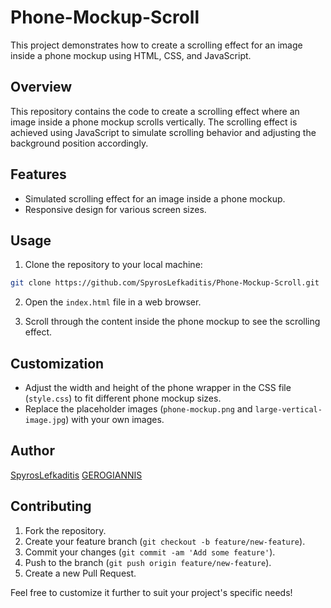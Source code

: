 
# Phone-Mockup-Scroll

This project demonstrates how to create a scrolling effect for an image inside a phone mockup using HTML, CSS, and JavaScript.

## Overview

This repository contains the code to create a scrolling effect where an image inside a phone mockup scrolls vertically. The scrolling effect is achieved using JavaScript to simulate scrolling behavior and adjusting the background position accordingly.

## Features

- Simulated scrolling effect for an image inside a phone mockup.
- Responsive design for various screen sizes.

## Usage

1. Clone the repository to your local machine:

```bash
git clone https://github.com/SpyrosLefkaditis/Phone-Mockup-Scroll.git
```

2. Open the `index.html` file in a web browser.

3. Scroll through the content inside the phone mockup to see the scrolling effect.

## Customization

- Adjust the width and height of the phone wrapper in the CSS file (`style.css`) to fit different phone mockup sizes.
- Replace the placeholder images (`phone-mockup.png` and `large-vertical-image.jpg`) with your own images.

## Author

[SpyrosLefkaditis](https://github.com/SpyrosLefkaditis)
[GEROGIANNIS](https://github.com/GEROGIANNIS)

## Contributing

1. Fork the repository.
2. Create your feature branch (`git checkout -b feature/new-feature`).
3. Commit your changes (`git commit -am 'Add some feature'`).
4. Push to the branch (`git push origin feature/new-feature`).
5. Create a new Pull Request.


Feel free to customize it further to suit your project's specific needs!
